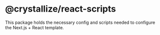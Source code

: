 # @crystallize/react-scripts

This package holds the necessary config and scripts needed to configure the
Next.js + React template.
